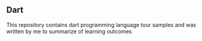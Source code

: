 ## Dart

This repository contains dart programming language tour samples and was written by me to summarize of learning outcomes
